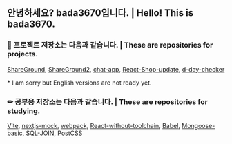 ## 안녕하세요? bada3670입니다. | Hello! This is bada3670.

### 💼 프로젝트 저장소는 다음과 같습니다. | These are repositories for projects.

[ShareGround](https://github.com/bada3670/ShareGround), [ShareGround2](https://github.com/bada3670/ShareGround2), [chat-app](https://github.com/bada3670/chat-app), [React-Shop-update](https://github.com/bada3670/React-Shop-update), [d-day-checker](https://github.com/bada3670/d-day-checker)

\* I am sorry but English versions are not ready yet.

### ✏ 공부용 저장소는 다음과 같습니다. | These are repositories for studying.

[Vite](https://github.com/bada3670/Vite), [nextjs-mock](https://github.com/bada3670/nextjs-mock), [webpack](https://github.com/bada3670/webpack), [React-without-toolchain](https://github.com/bada3670/React-without-toolchain), [Babel](https://github.com/bada3670/Babel), [Mongoose-basic](https://github.com/bada3670/Mongoose-basic), [SQL-JOIN](https://github.com/bada3670/SQL-JOIN), [PostCSS](https://github.com/bada3670/PostCSS)

<!--
**bada3670/bada3670** is a ✨ _special_ ✨ repository because its `README.md` (this file) appears on your GitHub profile.

Here are some ideas to get you started:

- 🔭 I’m currently working on ...
- 🌱 I’m currently learning ...
- 👯 I’m looking to collaborate on ...
- 🤔 I’m looking for help with ...
- 💬 Ask me about ...
- 📫 How to reach me: ...
- 😄 Pronouns: ...
- ⚡ Fun fact: ...
-->
